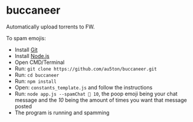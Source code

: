 buccaneer
=========

Automatically upload torrents to FW.


To spam emojis:

- Install [Git](https://git-scm.com)
- Install [Node.js](https://nodejs.org/en/download/)
- Open CMD/Terminal
- Run: `git clone https://github.com/au5ton/buccaneer.git`
- Run: `cd buccaneer`
- Run: `npm install`
- Open: `constants_template.js` and follow the instructions
- Run: `node app.js --spamChat 💩 10`, the poop emoji being your chat message and the *10* being the amount of times you want that message posted
- The program is running and spamming
